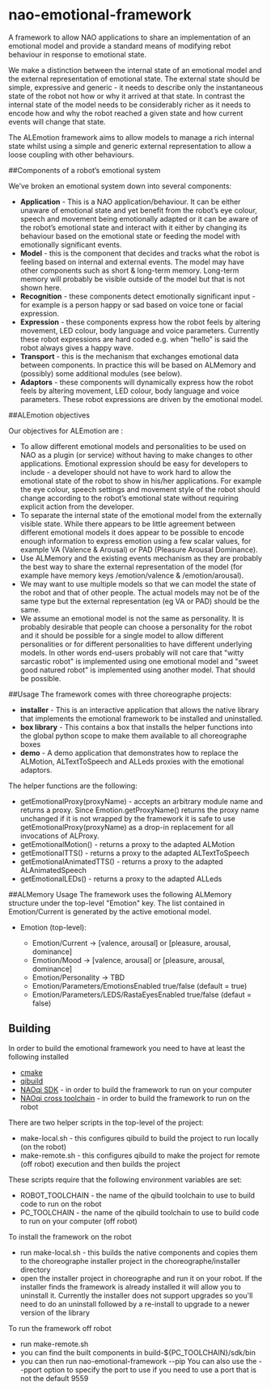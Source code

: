 nao-emotional-framework
=======================

A framework to allow NAO applications to share an implementation of an emotional model and provide a standard means of modifying rebot behaviour in response to emotional state.

We make a distinction between the internal state of an emotional model and the external representation of emotional state. The external state should be simple, expressive and generic - it needs to describe only the instantaneous state of the robot not how or why it arrived at that state. In contrast the internal state of the model needs to be considerably richer as it needs to encode how and why the robot reached a given state and how current events will change that state.

The ALEmotion framework aims to allow models to manage a rich internal state whilst using a simple and generic external representation to allow a loose coupling with other behaviours.

##Components of a robot’s emotional system

We’ve broken an emotional system down into several components:
- **Application** - This is a NAO application/behaviour. It can be either unaware of emotional state and yet benefit from the robot’s eye colour, speech and movement being emotionally adapted or it can be aware of the robot’s emotional state and interact with it either by changing its behaviour based on the emotional state or feeding the model with emotionally significant events.
- **Model** - this is the component that decides and tracks what the robot is feeling based on internal and external events. The model may have other components such as short & long-term memory. Long-term memory will probably be visible outside of the model but that is not shown here.
- **Recognition** - these components detect emotionally significant input - for example is a person happy or sad based on voice tone or facial expression.
- **Expression** - these components express how the robot feels by altering movement, LED colour, body language and voice parameters. Currently these robot expressions are hard coded e.g. when “hello” is said the robot always gives a happy wave.
- **Transport** - this is the mechanism that exchanges emotional data between components. In practice this will be based on ALMemory and (possibly) some additional modules (see below).
- **Adaptors** - these components will dynamically express how the robot feels by altering movement, LED colour, body language and voice parameters. These robot expressions are driven by the emotional model.

##ALEmotion objectives

Our objectives for ALEmotion are :
- To allow different emotional models and personalities to be used on NAO as a plugin (or service) without having to make changes to other applications.
Emotional expression should be easy for developers to include - a developer should not have to work hard to allow the emotional state of the robot to show in his/her applications. For example the eye colour, speech settings and movement style of the robot should change according to the robot’s emotional state without requiring explicit action from the developer.
- To separate the internal state of the emotional model from the externally visible state. While there appears to be little agreement between different emotional models it does appear to be possible to encode enough information to express emotion using a few scalar values, for example VA (Valence & Arousal) or PAD (Pleasure Arousal Dominance).
- Use ALMemory and the existing events mechanism as they are probably the best way to share the external representation of the model (for example have memory keys /emotion/valence & /emotion/arousal).
- We may want to use multiple models so that we can model the state of the robot and that of other people. The actual models may not be of the same type but the external representation (eg VA or PAD) should be the same.
- We assume an emotional model is not the same as personality. It is probably desirable that people can choose a personality for the robot and it should be possible for a single model to allow different personalities or for different personalities to have different underlying models. In other words end-users probably will not care that "witty sarcastic robot" is implemented using one emotional model and "sweet good natured robot" is implemented using another model. That should be possible.

##Usage
The framework comes with three choreographe projects:
- **installer** - This is an interactive application that allows the native library that implements the emotional framework to be installed and uninstalled.
- **box library** - This contains a box that installs the helper functions into the global python scope to make them available to all choreographe boxes
- **demo** - A demo application that demonstrates how to replace the ALMotion, ALTextToSpeech and ALLeds proxies with the emotional adaptors.

The helper functions are the following:
- getEmotionalProxy(proxyName) - accepts an arbitrary module name and returns a proxy. Since Emotion.getProxyName() returns the proxy name unchanged if it is not wrapped by the framework it is safe to use getEmotionalProxy(proxyName) as a drop-in replacement for all invocations of ALProxy.
- getEmotionalMotion() - returns a proxy to the adapted ALMotion
- getEmotionalTTS() - returns a proxy to the adapted ALTextToSpeech
- getEmotionalAnimatedTTS() - returns a proxy to the adapted ALAnimatedSpeech
- getEmotionalLEDs() - returns a proxy to the adapted ALLeds

##ALMemory Usage
The framework uses the following ALMemory structure under the top-level "Emotion" key. The list contained in Emotion/Current is generated by the active emotional model.

- Emotion (top-level):

	+ Emotion/Current -> [valence, arousal] or [pleasure, arousal, dominance]
	+ Emotion/Mood -> [valence, arousal] or [pleasure, arousal, dominance]
	+ Emotion/Personality -> TBD
	+ Emotion/Parameters/EmotionsEnabled true/false (default = true)
	+ Emotion/Parameters/LEDS/RastaEyesEnabled true/false (defaut = false)

## Building
In order to build the emotional framework you need to have at least the following installed
- [cmake](http://www.cmake.org/)
- [qibuild](http://doc.aldebaran.com/qibuild/)
- [NAOqi SDK](https://community.aldebaran.com/en/resources/software) - in order to build the framework to run on your computer
- [NAOqi cross toolchain](https://community.aldebaran.com/en/resources/software) -  in order to build the framework to run on the robot

There are two helper scripts in the top-level of the project:
- make-local.sh - this configures qibuild to build the project to run locally (on the robot)
- make-remote.sh - this configures qibuild to make the project for remote (off robot) execution and then builds the project

These scripts require that the following environment variables are set:
- ROBOT_TOOLCHAIN - the name of the qibuild toolchain to use to build code to run on the robot
- PC_TOOLCHAIN - the name of the qibuild toolchain to use to build code to run on your computer (off robot)

To install the framework on the robot
- run make-local.sh - this builds the native components and copies them to the choreographe installer  project in the choreographe/installer directory
- open the installer project in choreographe and run it on your robot. If the installer finds the framework is already installed it will allow you to uninstall it. Currently the installer does not support upgrades so you'll need to do an uninstall followed by a re-install to upgrade to a newer version of the library

To run the framework off robot
- run make-remote.sh
- you can find the built components in build-${PC_TOOLCHAIN}/sdk/bin
- you can then run nao-emotional-framework --pip <robot address> You can also use the --pport option to specify the port to use if you need to use a port that is not the default 9559
